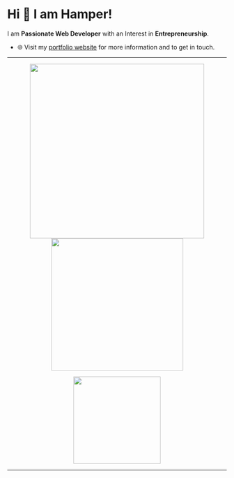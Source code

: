 # Hi 👋 I am Hamper! 
I am **Passionate Web Developer** with an Interest in **Entrepreneurship**.

- 🌐 Visit my [portfolio website](https://hamper.dev/) for more information and to get in touch.

---

<p align="center">
  <img src="https://github-readme-stats.vercel.app/api?username=OwOHamper&show_icons=true&theme=tokyonight" width="400">
  <img src="https://github-readme-stats.vercel.app/api/top-langs/?username=OwOHamper&theme=tokyonight&show_icons=true&hide_border=true&layout=compact" width="303">
  <p align="center">
  <img src="https://wakatime.com/badge/user/50a82480-1b01-4eb9-983b-8a2a661d7f0a.svg" width="200">
</p>
</p>

---